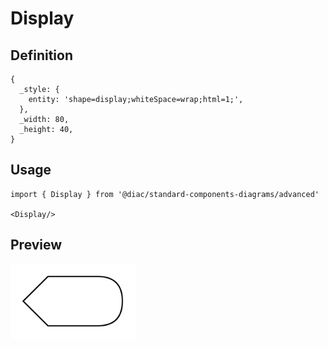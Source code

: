 # Display

## Definition

```
{
  _style: { 
    entity: 'shape=display;whiteSpace=wrap;html=1;',
  },
  _width: 80,
  _height: 40,
}
```

## Usage

```
import { Display } from '@diac/standard-components-diagrams/advanced'

<Display/>
```

## Preview

<img src="./display.png" width="200"/>
